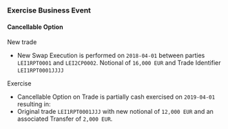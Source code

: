 ### Exercise Business Event

####  Cancellable Option

New trade
- New Swap Execution is performed on `2018-04-01` between parties `LEI1RPT0001` and `LEI2CP0002`.  Notional of `16,000 EUR` and Trade Identifier `LEI1RPT0001JJJJ`

Exercise
- Cancellable Option on Trade is partially cash exercised on `2019-04-01` resulting in:
- Original trade `LEI1RPT0001JJJ` with new notional of `12,000 EUR` and an associated Transfer of `2,000 EUR`.
